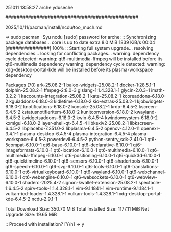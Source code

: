 251011
13:58:27
arche
yduseche

###############################################

2025/10/11/pacman/install/ncdu/too_much.md

=> sudo pacman -Syu ncdu
[sudo] password for arche: 
:: Synchronizing package databases...
 core is up to date
 extra                   8.0 MiB  1839 KiB/s 00:04 [###############] 100%
:: Starting full system upgrade...
resolving dependencies...
looking for conflicting packages...
warning: dependency cycle detected:
warning: qt6-multimedia-ffmpeg will be installed before its qt6-multimedia dependency
warning: dependency cycle detected:
warning: xdg-desktop-portal-kde will be installed before its plasma-workspace dependency

Packages (70) ark-25.08.2-1  baloo-widgets-25.08.2-1  docker-1:28.5.1-1
              dolphin-25.08.2-1  ffmpeg-2:8.0-3  glslang-1:1.4.328.1-1
              glycin-2.0.3-1  imath-3.2.2-1
              kaccounts-integration-25.08.2-1  kate-25.08.2-1
              kcoreaddons-6.18.0-2  kguiaddons-6.18.0-3
              kidletime-6.18.0-2  kio-extras-25.08.2-1
              kjobwidgets-6.18.0-2  knotifications-6.18.0-2
              konsole-25.08.2-1  krdp-6.4.5-2  kscreen-6.4.5-2
              kstatusnotifieritem-6.18.0-2  kunitconversion-6.18.0-2
              kwayland-6.4.5-2  kwidgetsaddons-6.18.0-2  kwin-6.4.5-4
              kwindowsystem-6.18.0-2  kxmlgui-6.18.0-2
              layer-shell-qt-6.4.5-4  libkexiv2-25.08.2-1
              libkscreen-6.4.5-2  libplacebo-7.351.0-3
              libplasma-6.4.5-2  opencv-4.12.0-11  openexr-3.4.1-1
              plasma-desktop-6.4.5-4  plasma-integration-6.4.5-4
              plasma-workspace-6.4.5-3  powerdevil-6.4.5-2
              python-sentry_sdk-2.41.0-1  qt6-5compat-6.10.0-1
              qt6-base-6.10.0-1  qt6-declarative-6.10.0-1
              qt6-imageformats-6.10.0-1  qt6-location-6.10.0-1
              qt6-multimedia-6.10.0-1  qt6-multimedia-ffmpeg-6.10.0-1
              qt6-positioning-6.10.0-1  qt6-quick3d-6.10.0-1
              qt6-quicktimeline-6.10.0-1  qt6-sensors-6.10.0-1
              qt6-shadertools-6.10.0-1  qt6-speech-6.10.0-1
              qt6-svg-6.10.0-1  qt6-tools-6.10.0-1
              qt6-translations-6.10.0-1  qt6-virtualkeyboard-6.10.0-1
              qt6-wayland-6.10.0-1  qt6-webchannel-6.10.0-1
              qt6-webengine-6.10.0-1  qt6-websockets-6.10.0-1
              qt6-webview-6.10.0-1  shaderc-2025.4-2
              signon-kwallet-extension-25.08.2-1  spectacle-1:6.4.5-2
              spirv-tools-1:1.4.328.1-1  vim-9.1.1841-1
              vim-runtime-9.1.1841-1  vulkan-icd-loader-1.4.328.1-1
              vulkan-tools-1.4.328.1-1  xdg-desktop-portal-kde-6.4.5-2
              ncdu-2.9.1-1

Total Download Size:    350.70 MiB
Total Installed Size:  1177.11 MiB
Net Upgrade Size:        19.65 MiB

:: Proceed with installation? [Y/n] 
-> y

